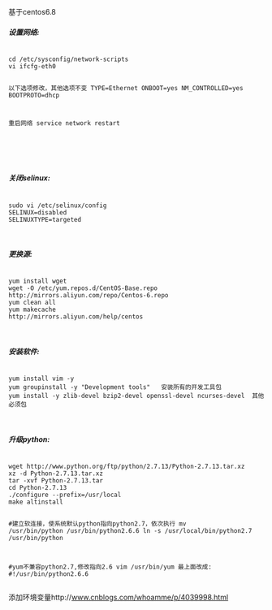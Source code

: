 基于centos6.8


<h5>设置网络:</h5>
<pre><code>
cd /etc/sysconfig/network-scripts
vi ifcfg-eth0

以下选项修改，其他选项不变
TYPE=Ethernet
ONBOOT=yes
NM_CONTROLLED=yes
BOOTPROTO=dhcp

重启网络
service network restart

</code></pre>

<br/>
<h5>关闭selinux:</h5>
<pre><code>
sudo vi /etc/selinux/config  
SELINUX=disabled  
SELINUXTYPE=targeted  
</code></pre>
<br/>

<h5>更换源:</h5>
<pre><code>
yum install wget
wget -O /etc/yum.repos.d/CentOS-Base.repo http://mirrors.aliyun.com/repo/Centos-6.repo
yum clean all
yum makecache
http://mirrors.aliyun.com/help/centos
</code></pre>
<br/>
<h5>安装软件:</h5>
<pre><code>
yum install vim -y   
yum groupinstall -y "Development tools"   安装所有的开发工具包
yum install -y zlib-devel bzip2-devel openssl-devel ncurses-devel  其他必须包
</code></pre>
<br/>

<h5>升级python:</h5>
<pre><code>
wget http://www.python.org/ftp/python/2.7.13/Python-2.7.13.tar.xz
xz -d Python-2.7.13.tar.xz
tar -xvf Python-2.7.13.tar
cd Python-2.7.13
./configure --prefix=/usr/local
make altinstall

#建立软连接，使系统默认python指向python2.7，依次执行
mv /usr/bin/python /usr/bin/python2.6.6
ln -s /usr/local/bin/python2.7 /usr/bin/python 

#yum不兼容python2.7,修改指向2.6
vim /usr/bin/yum
最上面改成:   #!/usr/bin/python2.6.6
</code></pre>


添加环境变量http://www.cnblogs.com/whoamme/p/4039998.html




